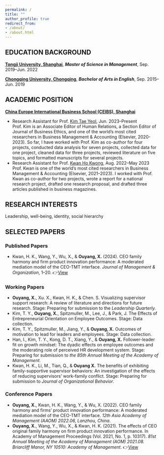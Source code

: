 ```yaml
---
permalink: /
title: ""
author_profile: true
redirect_from:
- /about/
- /about.html
---
```

## EDUCATION BACKGROUND

**[Tongji University, Shanghai](https://www.usnews.com/education/best-global-universities/tongji-university-501326)**, ***Master of Science in Management***, Sep. 2019–Jun. 2022

**[Chongqing University, Chongqing](https://www.usnews.com/education/best-global-universities/chongqing-university-505768)**, ***Bachelor of Arts in English***, Sep. 2015–Jun. 2019

## ACADEMIC POSITION

**[China Europe International Business School (CEIBS), Shanghai](https://www.ceibs.edu/)**
<ul>
  <li class="item">
    Research Assistant for Prof. <a href="https://scholar.google.com/citations?user=2Z7Vb4kAAAAJ&hl=en&oi=ao" class="view-link">Kim Tae Yeol</a>, Jun. 2023–Present
    <div class="description">
        Prof. Kim is an Associate Editor of Human Relations, a Section Editor of Journal of Business Ethics, and one of the world’s most cited researchers in Business Management & Accounting (Elsevier, 2020-2023). So far, I have worked with Prof. Kim as co-author for four projects, conducted data analysis for seven projects, collected data for one project, cleaned data for three projects, reviewed literature on five topics, and formatted manuscripts for several projects.
    </div>
  </li>
  <li class="item">
    Research Assistant for Prof. <a href="https://scholar.google.com/citations?user=l9zGlTYAAAAJ&hl=en&oi=ao" class="view-link">Kwan Ho Kwong</a>, Aug. 2022–May 2023
    <div class="description">
        Prof. Kwan is one of the world’s most cited researchers in Business Management & Accounting (Elsevier, 2021–2023). I worked with Prof. Kwan as co-author for two projects, wrote a report for a national research project, drafted one research proposal, and drafted three articles published in business magazines.
    </div>
  </li>
</ul>

## RESEARCH INTERESTS
Leadership, well-being, identity, social hierarchy

## SELECTED PAPERS

<h3>Published Papers</h3>
<ul>
  <li class="item">
    Kwan, H. K., Wang, Y., Wu, X., & <strong>Ouyang, X.</strong> (2024). CEO family harmony and firm product innovation performance: A moderated mediation model of the CEO-TMT interface. <em>Journal of Management & Organization</em>, 1–20.
    👉<a href="https://www.cambridge.org/core/services/aop-cambridge-core/content/view/F5C52E058B1C20638C4DC11D00A6CA02/S1833367224000221a.pdf/ceo_family_harmony_and_firm_product_innovation_performance_a_moderated_mediation_model_of_the_ceotmt_interface.pdf" class="view-link">View</a>
  </li>
</ul>
<h3>Working Papers</h3>
<ul>
  <li class="item">
    <strong>Ouyang, X.</strong>, Xu. X., Kwan, H. K., & Chen. S. Visualizing supervisor support research: A review of literature and directions for future research. Stage: Preparing for submission to the <em>Leadership Quarterly.</em>
  </li>
  <li class="item">
    Kim, T. Y., <strong>Ouyang, X.</strong>, Spitzmuller, M., Lee, J., & Park, J. The Effects of Entrepreneurial Orientation on Employee Outcomes. Stage: Data collection.
  </li>
  <li class="item">
    Kim, T. Y., Spitzmuller, M., Jiang, Y., & <strong>Ouyang, X.</strong> Outcomes of motivation to lead for leaders and employees. Stage: Data collection.
  </li>
  <li class="item">
    Han, I., Kim, T. Y., Kong, D. T., Xiang, Y., & <strong>Ouyang, X.</strong> Follower-leader fit on growth mindset: The dyadic effects on employee outcomes and the moderating role of perceived HR development system. Stage: Preparing for submission to <em>the 85th Annual Meeting of the Academy of Management</em>.
  </li>
  <li class="item">
    Kwan, H. K., Li, M., Tian, Q., & <strong>Ouyang X.</strong> The benefits of exhibiting family-supportive supervisor behaviors: An investigation of the effects of reducing supervisors’ work-family conflict. Stage: Preparing for submission to <em>Journal of Organizational Behavior</em>.
  </li>
</ul>
<h3>Conference Papers</h3>
<ul>
  <li class="item">
    <strong>Ouyang, X.</strong>, Kwan, H. K., Wang, Y., & Wu, X. (2022). CEO family harmony and firms’ product innovation performance: A moderated mediation model of the CEO-TMT interface. <em>12th Asia Academy of Management (AAOM) 2022.06, Lanzhou, China</em>.
  </li>
  <li class="item">
    <strong>Ouyang, X.</strong>, Wang, Y., Wu, X., & Kwan, H. K. (2021). The effects of CEO original family harmony on firm product innovation performance. In Academy of Management Proceedings (Vol. 2021, No. 1, p. 10317). <em>81st Annual Meeting of the Academy of Management (AOM) 2021.08. Briarcliff Manor, NY 10510: Academy of Management</em>.
    👉<a href="https://journals.aom.org/doi/abs/10.5465/AMBPP.2021.10317abstract" class="view-link">View</a>
  </li>
</ul>
<script src="/assets/js/about.js"></script>
<link rel="stylesheet" href="/assets/css/item.css">
